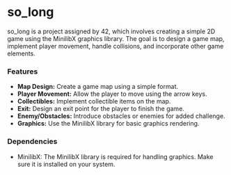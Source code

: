 # so_long


so_long is a project assigned by 42, which involves creating a simple 2D game using the MinilibX graphics library. The goal is to design a game map, implement player movement, handle collisions, and incorporate other game elements.
### Features

- **Map Design:** Create a game map using a simple format.
- **Player Movement:** Allow the player to move using the arrow keys.
- **Collectibles:** Implement collectible items on the map.
- **Exit:** Design an exit point for the player to finish the game.
- **Enemy/Obstacles:** Introduce obstacles or enemies for added challenge.
- **Graphics:** Use the MinilibX library for basic graphics rendering.

### Dependencies

- MinilibX: The MinilibX library is required for handling graphics. Make sure it is installed on your system.
